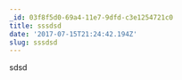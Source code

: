 ```yaml
---
_id: 03f8f5d0-69a4-11e7-9dfd-c3e1254721c0
title: sssdsd
date: '2017-07-15T21:24:42.194Z'
slug: sssdsd
---
```

sdsd
